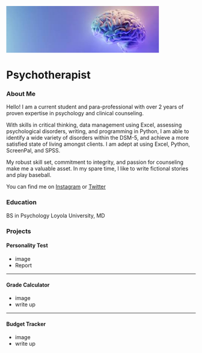  ![](images.jpg)

# Psychotherapist

### About Me 

Hello! I am a current student and para-professional with over 2 years of proven expertise in psychology and clinical counseling.

With skills in critical thinking, data management using Excel, assessing psychological disorders, writing, and programming in Python, I am able to identify a wide variety of disorders within the DSM-5, and achieve a more satisfied state of living amongst clients. I am adept at using Excel, Python, ScreenPal, and SPSS. 

My robust skill set, commitment to integrity, and passion for counseling make me a valuable asset. In my spare time, I like to write fictional stories and play baseball.

You can find me on [Instagram](https://www.instagram.com/landencahill701/) or [Twitter](https://x.com/solarflare701)

### Education 
BS in Psychology
Loyola University, MD

### Projects

#### Personality Test
 - image
 - Report

***
#### Grade Calculator
 - image
 - write up

***
#### Budget Tracker
 - image
 - write up
